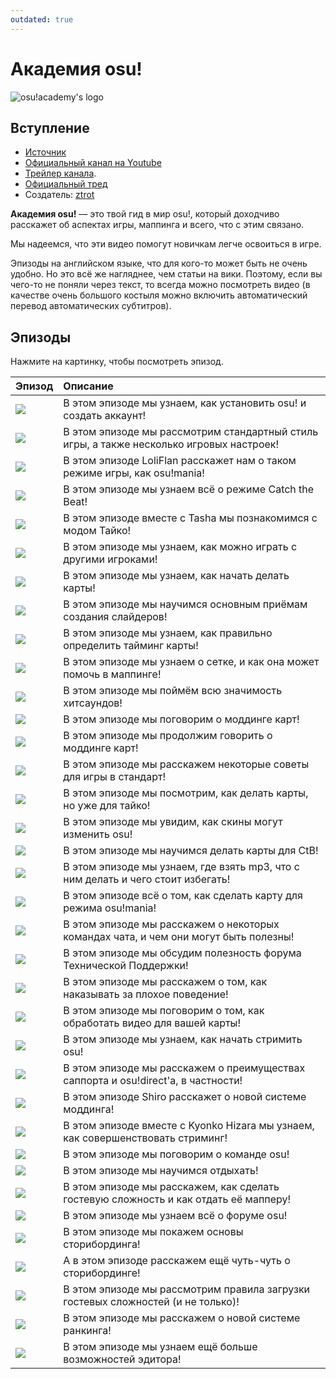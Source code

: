 ```yaml
---
outdated: true
---
```


# Академия osu!

![osu!academy's logo](img/osu!academy-logo.png "osu!academy logo")

## Вступление

- [Источник](https://osu.ppy.sh/home/news/2013-12-19-introducing-the-osu-academy)
- [Официальный канал на Youtube](https://www.youtube.com/user/osuacademy/videos)
- [Трейлер канала](https://www.youtube.com/watch?v=z5gy34k3RI0&featur).
- [Официальный тред](https://osu.ppy.sh/community/forums/topics/169707)
- Создатель: [ztrot](https://osu.ppy.sh/users/6347)

**Академия osu!** — это твой гид в мир osu!, который доходчиво расскажет об аспектах игры, маппинга и всего, что с этим связано.

Мы надеемся, что эти видео помогут новичкам легче освоиться в игре.

Эпизоды на английском языке, что для кого-то может быть не очень удобно. Но это всё же нагляднее, чем статьи на вики. Поэтому, если вы чего-то не поняли через текст, то всегда можно посмотреть видео (в качестве очень большого костыля можно включить автоматический перевод автоматических субтитров).

## Эпизоды

Нажмите на картинку, чтобы посмотреть эпизод.

| Эпизод | Описание |
| :-- | :-- |
| [![](img/academy-1.png)](https://www.youtube.com/watch?v=cz522ZAs5aQ "Эпизод 1") | В этом эпизоде мы узнаем, как установить osu! и создать аккаунт! |
| [![](img/academy-2.png)](https://www.youtube.com/watch?v=mswLEXK0eDk "Эпизод 2") | В этом эпизоде мы рассмотрим стандартный стиль игры, а также несколько игровых настроек! |
| [![](img/academy-3.png)](https://www.youtube.com/watch?v=UAomychlbic "Эпизод 3") | В этом эпизоде LoliFlan расскажет нам о таком режиме игры, как osu!mania! |
| [![](img/academy-4.png)](https://www.youtube.com/watch?v=6WKZE2HPOK8 "Эпизод 4") | В этом эпизоде мы узнаем всё о режиме Catch the Beat! |
| [![](img/academy-5.png)](https://www.youtube.com/watch?v=f_uSO2ESCRI "Эпизод 5") | В этом эпизоде вместе с Tasha мы познакомимся с модом Тайко! |
| [![](img/academy-6.png)](https://www.youtube.com/watch?v=cyYRl-a5xII "Эпизод 6") | В этом эпизоде мы узнаем, как можно играть с другими игроками! |
| [![](img/academy-7-0.png)](https://www.youtube.com/watch?v=WKS8Zhut9XU "Эпизод 7-0") | В этом эпизоде мы узнаем, как начать делать карты! |
| [![](img/academy-7-1.png)](https://www.youtube.com/watch?v=RKLanv4pvJc "Эпизод 7-1") | В этом эпизоде мы научимся основным приёмам создания слайдеров! |
| [![](img/academy-7-2.png)](https://www.youtube.com/watch?v=8nsbrOhLE9w "Эпизод 7-2") | В этом эпизоде мы узнаем, как правильно определить тайминг карты! |
| [![](img/academy-7-3.png)](https://www.youtube.com/watch?v=MhIuPvQjLbU "Эпизод 7-3") | В этом эпизоде мы узнаем о сетке, и как она может помочь в маппинге! |
| [![](img/academy-8.png)](https://www.youtube.com/watch?v=PFEYlQfiJHQ "Эпизод 8") | В этом эпизоде мы поймём всю значимость хитсаундов! |
| [![](img/academy-9.png)](https://www.youtube.com/watch?v=bTGBspoMFVA "Эпизод 9") | В этом эпизоде мы поговорим о моддинге карт! |
| [![](img/academy-10.png)](https://www.youtube.com/watch?v=bTGBspoMFVA "Эпизод 10") | В этом эпизоде мы продолжим говорить о моддинге карт! |
| [![](img/academy-11.png)](https://www.youtube.com/watch?v=j8fpJKCjTvM "Эпизод 11") | В этом эпизоде мы расскажем некоторые советы для игры в стандарт! |
| [![](img/academy-12.png)](https://www.youtube.com/watch?v=8reEFNk5kQY "Эпизод 12") | В этом эпизоде мы посмотрим, как делать карты, но уже для тайко! |
| [![](img/academy-13.png)](https://www.youtube.com/watch?v=oUvCBsGyTtw "Эпизод 13") | В этом эпизоде мы увидим, как скины могут изменить osu! |
| [![](img/academy-14.png)](https://www.youtube.com/watch?v=dyDMyB9D420 "Эпизод 14") | В этом эпизоде мы научимся делать карты для CtB! |
| [![](img/academy-15.png)](https://www.youtube.com/watch?v=muu3HkG38kk "Эпизод 15") | В этом эпизоде мы узнаем, где взять mp3, что с ним делать и чего стоит избегать! |
| [![](img/academy-16.png)](https://www.youtube.com/watch?v=uTnO_7bMV44 "Эпизод 16") | В этом эпизоде всё о том, как сделать карту для режима osu!mania! |
| [![](img/academy-17.png)](https://www.youtube.com/watch?v=yWqRJZ5FX5Y "Эпизод 17") | В этом эпизоде мы расскажем о некоторых командах чата, и чем они могут быть полезны! |
| [![](img/academy-18.png)](https://www.youtube.com/watch?v=Ywu3PZGYPxs "Эпизод 18") | В этом эпизоде мы обсудим полезность форума Технической Поддержки! |
| [![](img/academy-19.png)](https://www.youtube.com/watch?v=ZoBAZCl9wXY "Эпизод 19") | В этом эпизоде мы расскажем о том, как наказывать за плохое поведение! |
| [![](img/academy-20.png)](https://www.youtube.com/watch?v=exyuI9lv_OI "Эпизод 20") | В этом эпизоде мы поговорим о том, как обработать видео для вашей карты! |
| [![](img/academy-21.png)](https://www.youtube.com/watch?v=59Tm9LvYk3Q "Эпизод 21") | В этом эпизоде мы узнаем, как начать стримить osu! |
| [![](img/academy-22.png)](https://www.youtube.com/watch?v=ec0pLh4U8eY "Эпизод 22") | В этом эпизоде мы расскажем о преимуществах саппорта и osu!direct'а, в частности! |
| [![](img/academy-23.png)](https://www.youtube.com/watch?v=MxlB__wjt9A "Эпизод 23") | В этом эпизоде Shiro расскажет о новой системе моддинга! |
| [![](img/academy-24.png)](https://www.youtube.com/watch?v=pq33jvMitRk "Эпизод 24") | В этом эпизоде вместе с Kyonko Hizara мы узнаем, как совершенствовать стриминг! |
| [![](img/academy-25.png)](https://www.youtube.com/watch?v=sgcdrxevAT4 "Эпизод 25") | В этом эпизоде мы поговорим о команде osu! |
| [![](img/academy-26.png)](https://www.youtube.com/watch?v=y61v2QCHlpY "Эпизод 26") | В этом эпизоде мы научимся отдыхать! |
| [![](img/academy-27.png)](https://www.youtube.com/watch?v=nXWA1Qh9bT8 "Эпизод 27") | В этом эпизоде мы расскажем, как сделать гостевую сложность и как отдать её мапперу! |
| [![](img/academy-28.png)](https://www.youtube.com/watch?v=PEZFOM8NKtw "Эпизод 28") | В этом эпизоде мы узнаем всё о форуме osu! |
| [![](img/academy-29.png)](https://www.youtube.com/watch?v=uvCRwcyJ4TA "Эпизод 29") | В этом эпизоде мы покажем основы сторибординга! |
| [![](img/academy-30.png)](https://www.youtube.com/watch?v=EvICgPuOylk "Эпизод 30") | А в этом эпизоде расскажем ещё чуть-чуть о сторибординге! |
| [![](img/academy-31.png)](https://www.youtube.com/watch?v=s2ZK4o8V5tI "Эпизод 31") | В этом эпизоде мы рассмотрим правила загрузки гостевых сложностей (и не только)! |
| [![](img/academy-32.png)](https://www.youtube.com/watch?v=wa_hNegtBw0 "Эпизод 32") | В этом эпизоде мы расскажем о новой системе ранкинга! |
| [![](img/academy-33.png)](https://www.youtube.com/watch?v=_-Xke2bqzok "Эпизод 33") | В этом эпизоде мы узнаем ещё больше возможностей эдитора! |
